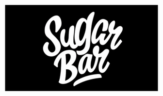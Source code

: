 <div align="center">
  <a href="#">
    <img src="./public/logo-readme.png" alt="SugarBar logo" width="800" />
  </a>
</div>
